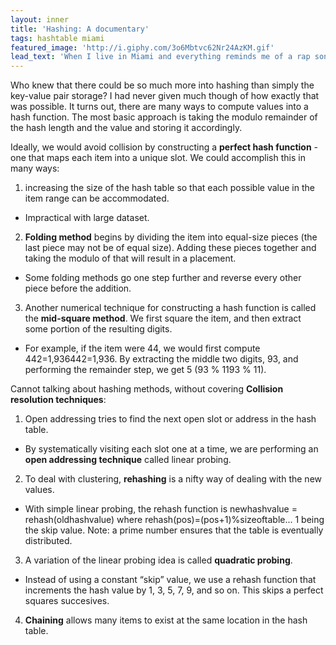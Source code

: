 ```yaml
---
layout: inner
title: 'Hashing: A documentary'
tags: hashtable miami
featured_image: 'http://i.giphy.com/3o6Mbtvc62Nr24AzKM.gif'
lead_text: 'When I live in Miami and everything reminds me of a rap song'
---
```

Who knew that there could be so much more into hashing than simply the key-value pair storage? I had never given much though of how exactly that was possible. It turns out, there are many ways to compute values into a hash function. The most basic approach is taking the modulo remainder of the hash length and the value and storing it accordingly.

Ideally, we would avoid collision by constructing a **perfect hash function** - one that maps each item into a unique slot. We could accomplish this in many ways:

1. increasing the size of the hash table so that each possible value in the item range can be accommodated.
  * Impractical with large dataset.
2. **Folding method** begins by dividing the item into equal-size pieces (the last piece may not be of equal size). Adding these pieces together and taking the modulo of that will result in a placement.
  * Some folding methods go one step further and reverse every other piece before the addition.
3. Another numerical technique for constructing a hash function is called the **mid-square method**. We first square the item, and then extract some portion of the resulting digits.
  * For example, if the item were 44, we would first compute 442=1,936442=1,936. By extracting the middle two digits, 93, and performing the remainder step, we get 5 (93 % 1193 % 11).

Cannot talking about hashing methods, without covering **Collision resolution techniques**:

1. Open addressing tries to find the next open slot or address in the hash table.
  * By systematically visiting each slot one at a time, we are performing an **open addressing technique** called linear probing.
2. To deal with clustering, **rehashing** is a nifty way of dealing with the new values.
  * With simple linear probing, the rehash function is newhashvalue = rehash(oldhashvalue) where rehash(pos)=(pos+1)%sizeoftable... 1 being the skip value. Note: a prime number ensures that the table is eventually distributed.
3. A variation of the linear probing idea is called **quadratic probing**.
  * Instead of using a constant “skip” value, we use a rehash function that increments the hash value by 1, 3, 5, 7, 9, and so on. This skips a perfect squares succesives.
4.  **Chaining**  allows many items to exist at the same location in the hash table.
